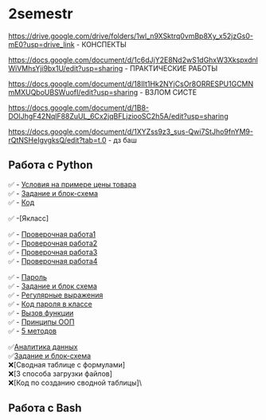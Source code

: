 # 2semestr
https://drive.google.com/drive/folders/1wl_n9XSktrq0vmBp8Xy_x52jzGs0-mE0?usp=drive_link - КОНСПЕКТЫ

https://docs.google.com/document/d/1c6dJjY2E8Nd2wS1dGhxW3XkspxdnlWiVMhsYji9bx1U/edit?usp=sharing - ПРАКТИЧЕСКИЕ РАБОТЫ

https://docs.google.com/document/d/18IIt1Hk2NYjCsOr8ORRESPU1GCMNmMXUQboUBSWuofI/edit?usp=sharing - ВЗЛОМ СИСТЕ


https://docs.google.com/document/d/1B8-DOlJhgF42NqlF88ZuUL_6Cx2jqBFLjziooSC2h5A/edit?usp=sharing

https://docs.google.com/document/d/1XYZss9z3_sus-Qwi7StJho9fnYM9-rQtNSHeIgvgksQ/edit?tab=t.0 - дз баш
## Работа с Python
✅ - [Условия на примере цены товара](https://colab.research.google.com/drive/1G_EZEX2KbKCcde4jEHlQpqX-jXfUIoje#scrollTo=txq5Wj4tfRGB)\
        ✅ - [Задание и блок-схема](https://colab.research.google.com/drive/1G_EZEX2KbKCcde4jEHlQpqX-jXfUIoje#scrollTo=emKGuCu-h0cS&line=1&uniqifier=1)\
✅ - [Код](https://colab.research.google.com/drive/1G_EZEX2KbKCcde4jEHlQpqX-jXfUIoje#scrollTo=emKGuCu-h0cS&line=1&uniqifier=1)

✅ -[Якласс]

✅ - [Проверочная работа1](https://www.yaklass.ru/TestWork/Results/23002086?from=%2Ftestwork)\
✅ - [Проверочная работа2](https://www.yaklass.ru/TestWork/Results/22963632?from=%2Ftestwork)\
✅ - [Проверочная работа3](https://www.yaklass.ru/TestWork/Results/23100122?from=%2Ftestworkс)\
✅ - [Проверочная работа4](https://www.yaklass.ru/TestWork/Results/22938148?from=%2Ftestwork)

✅ - [Пароль](https://colab.research.google.com/drive/1G_EZEX2KbKCcde4jEHlQpqX-jXfUIoje#scrollTo=XQWtZWNNr_Cp)\
✅ - [Задание и блок схема](https://colab.research.google.com/drive/1G_EZEX2KbKCcde4jEHlQpqX-jXfUIoje#scrollTo=XQWtZWNNr_Cp)\
        ✅ - [Регулярные выражения](https://colab.research.google.com/drive/1G_EZEX2KbKCcde4jEHlQpqX-jXfUIoje#scrollTo=ZS2fU_drqX6h)\
✅ - [Код пароля в классе](https://colab.research.google.com/drive/1G_EZEX2KbKCcde4jEHlQpqX-jXfUIoje#scrollTo=8-8ZfLSLyFK5&line=1&uniqifier=1)\
✅ - [Вызов функции](https://colab.research.google.com/drive/1G_EZEX2KbKCcde4jEHlQpqX-jXfUIoje#scrollTo=_2N4qD3N8Sau)\
✅ - [Принципы ООП](https://colab.research.google.com/drive/1G_EZEX2KbKCcde4jEHlQpqX-jXfhttps://colab.research.google.com/drive/1G_EZEX2KbKCcde4jEHlQpqX-jXfUIoje#scrollTo=SvsVaxeCwKL6UIoje#scrollTo=V2eLAevz2ChR)\
✅ - [5 методов](https://colab.research.google.com/drive/1G_EZEX2KbKCcde4jEHlQpqX-jXfUIoje#scrollTo=SvsVaxeCwKL6)

✅[Аналитика данных](https://app.diagrams.net/#G1bdcP3OiDcEADn3TipmEa1PqJ_kupxFMD#%7B%22pageId%22%3A%22PrTM6MTqaT5qHNGuFR7M%22%7D)\
✅[Задание и блок-схема](https://app.diagrams.net/#G1bdcP3OiDcEADn3TipmEa1PqJ_kupxFMD#%7B%22pageId%22%3A%22PrTM6MTqaT5qHNGuFR7M%22%7D)\
❌[Сводная таблице с формулами]\
❌[3 способа загрузки файлов]\
❌[Код по созданию сводной таблицы]\

## Работа с Bash


